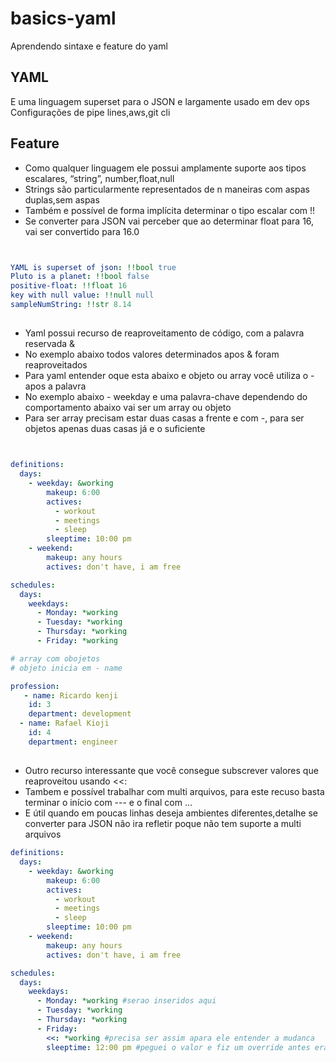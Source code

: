 # basics-yaml
Aprendendo sintaxe e feature do yaml

## YAML
E uma linguagem superset para o JSON e largamente usado em dev ops </br>
Configurações de pipe lines,aws,git cli

##
## Feature
- Como qualquer linguagem ele possui amplamente suporte aos tipos escalares, “string”, number,float,null
- Strings são particularmente representados de n maneiras com aspas duplas,sem aspas
- Também e possível de forma implícita determinar o tipo escalar com !!
- Se converter para JSON vai perceber que ao determinar float para 16, vai ser convertido para 16.0

``` yaml


YAML is superset of json: !!bool true 
Pluto is a planet: !!bool false
positive-float: !!float 16
key with null value: !!null null
sampleNumString: !!str 8.14


```

##

- Yaml possui recurso de reaproveitamento de código, com a palavra reservada &
- No exemplo abaixo todos  valores determinados apos & foram reaproveitados
- Para yaml entender oque esta abaixo e objeto ou array você utiliza o - apos a palavra
- No exemplo abaixo - weekday e uma palavra-chave dependendo do comportamento abaixo vai ser um array ou objeto
- Para ser array precisam estar duas casas a frente e com -, para ser objetos apenas duas casas já e o suficiente

``` yaml


definitions:
  days:
    - weekday: &working 
        makeup: 6:00
        actives:
          - workout
          - meetings
          - sleep
        sleeptime: 10:00 pm 
    - weekend:
        makeup: any hours
        actives: don't have, i am free

schedules:
  days:
    weekdays:
      - Monday: *working 
      - Tuesday: *working
      - Thursday: *working
      - Friday: *working

# array com obojetos
# objeto inicia em - name

profession: 
   - name: Ricardo kenji
    id: 3
    department: development
  - name: Rafael Kioji
    id: 4
    department: engineer


```

##

- Outro recurso interessante que você consegue subscrever valores que reaproveitou usando <<:
- Tambem e  possível trabalhar com multi arquivos, para este recuso basta terminar o início com --- e o final com ...
- E útil quando em poucas linhas deseja ambientes diferentes,detalhe se converter para JSON não ira refletir poque  não tem suporte a multi arquivos

``` yaml
definitions:
  days:
    - weekday: &working
        makeup: 6:00
        actives:
          - workout
          - meetings
          - sleep
        sleeptime: 10:00 pm
    - weekend:
        makeup: any hours
        actives: don't have, i am free

schedules:
  days:
    weekdays:
      - Monday: *working #serao inseridos aqui
      - Tuesday: *working
      - Thursday: *working
      - Friday:
        <<: *working #precisa ser assim apara ele entender a mudanca
        sleeptime: 12:00 pm #peguei o valor e fiz um override antes era 10 agora vai ser 12



```














